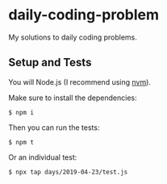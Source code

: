# daily-coding-problem

My solutions to daily coding problems.

## Setup and Tests

You will Node.js (I recommend using [nvm](https://github.com/nvm-sh/nvm/blob/master/README.md)).

Make sure to install the dependencies:

```shell
$ npm i
```

Then you can run the tests:

```shell
$ npm t
```

Or an individual test:

```shell
$ npx tap days/2019-04-23/test.js
```
